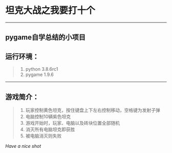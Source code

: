 # 坦克大战之我要打十个
----
**pygame自学总结的小项目**
----
## 运行环境：
>1. python 3.8.6rc1
>2. pygame 1.9.6
----
## 游戏简介：
>1. 玩家控制黄色坦克，按住键盘上下左右控制移动，空格键为发射子弹
>2. 电脑控制10辆紫色坦克
>3. 游戏开始时，玩家、电脑以及砖块位置全部随机
>4. 消灭所有电脑坦克即获胜
>5. 被电脑消灭则失败

*Have a nice shot*

